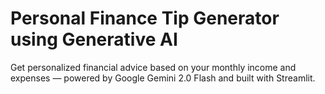 # Personal Finance Tip Generator using Generative AI
Get personalized financial advice based on your monthly income and expenses — powered by Google Gemini 2.0 Flash and built with Streamlit.
